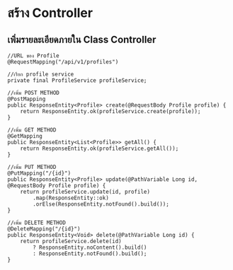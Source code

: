 # สร้าง Controller

## เพิ่มรายละเอียดภายใน Class Controller
    //URL ของ Profile
    @RequestMapping("/api/v1/profiles")

    //เรียก profile service
    private final ProfileService profileService;

    //เพิ่ม POST METHOD
    @PostMapping
    public ResponseEntity<Profile> create(@RequestBody Profile profile) {
        return ResponseEntity.ok(profileService.create(profile));
    }

    //เพิ่ม GET METHOD
    @GetMapping
    public ResponseEntity<List<Profile>> getAll() {
        return ResponseEntity.ok(profileService.getAll());
    }

    //เพิ่ม PUT METHOD
    @PutMapping("/{id}")
    public ResponseEntity<Profile> update(@PathVariable Long id, @RequestBody Profile profile) {
        return profileService.update(id, profile)
            .map(ResponseEntity::ok)
            .orElse(ResponseEntity.notFound().build());
    }

    //เพิ่ม DELETE METHOD
    @DeleteMapping("/{id}")
    public ResponseEntity<Void> delete(@PathVariable Long id) {
        return profileService.delete(id)
            ? ResponseEntity.noContent().build()
            : ResponseEntity.notFound().build();
    }